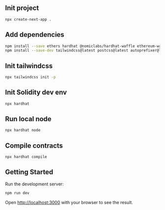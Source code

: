 ## Init project
```bash
npx create-next-app .
```

## Add dependencies
```bash
npm install --save ethers hardhat @nomiclabs/hardhat-waffle ethereum-waffle chai @nomiclabs/hardhat-ethers @openzeppelin/contracts axios ipfs-http-client web3modal
npm install --save-dev tailwindcss@latest postcss@latest autoprefixer@latest
```

## Init tailwindcss
```bash
npx tailwindcss init -p
```

## Init Solidity dev env
```bash
npx hardhat
```

## Run local node
```bash
npx hardhat node
```

## Compile contracts
```bash
npx hardhat compile
```

## Getting Started
Run the development server:

```bash
npm run dev
```

Open [http://localhost:3000](http://localhost:3000) with your browser to see the result.
